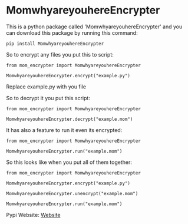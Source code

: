 # MomwhyareyouhereEncrypter

This is a python package called 'MomwhyareyouhereEncrypter' and you can download this package by running this command:
```
pip install MomwhyareyouhereEncrypter
```

So to encrypt any files you put this to script:
```
from mom_encrypter import MomwhyareyouhereEncrypter

MomwhyareyouhereEncrypter.encrypt("example.py")

```
Replace example.py with you file

So to decrypt it you put this script:
```
from mom_encrypter import MomwhyareyouhereEncrypter

MomwhyareyouhereEncrypter.decrypt("example.mom")

```

It has also a feature to run it even its encrypted:
```
from mom_encrypter import MomwhyareyouhereEncrypter

MomwhyareyouhereEncrypter.run("example.mom")
```

So this looks like when you put all of them together:
```
from mom_encrypter import MomwhyareyouhereEncrypter

MomwhyareyouhereEncrypter.encrypt("example.py")

MomwhyareyouhereEncrypter.unencrypt("example.mom")

MomwhyareyouhereEncrypter.run("example.mom")
```

Pypi Website:
[Website](<https://pypi.org/project/MomwhyareyouhereEncrypter>)
